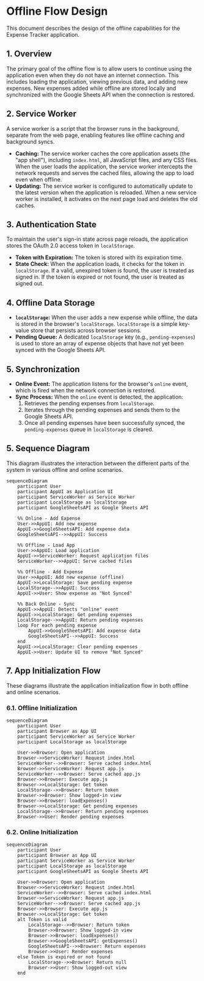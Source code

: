 # Offline Flow Design

This document describes the design of the offline capabilities for the Expense Tracker application.

## 1. Overview

The primary goal of the offline flow is to allow users to continue using the application even when they do not have an internet connection. This includes loading the application, viewing previous data, and adding new expenses. New expenses added while offline are stored locally and synchronized with the Google Sheets API when the connection is restored.

## 2. Service Worker

A service worker is a script that the browser runs in the background, separate from the web page, enabling features like offline caching and background syncs.

-   **Caching:** The service worker caches the core application assets (the "app shell"), including `index.html`, all JavaScript files, and any CSS files. When the user loads the application, the service worker intercepts the network requests and serves the cached files, allowing the app to load even when offline.
-   **Updating:** The service worker is configured to automatically update to the latest version when the application is reloaded. When a new service worker is installed, it activates on the next page load and deletes the old caches.

## 3. Authentication State

To maintain the user's sign-in state across page reloads, the application stores the OAuth 2.0 access token in `localStorage`. 

-   **Token with Expiration:** The token is stored with its expiration time.
-   **State Check:** When the application loads, it checks for the token in `localStorage`. If a valid, unexpired token is found, the user is treated as signed in. If the token is expired or not found, the user is treated as signed out.

## 4. Offline Data Storage

-   **`localStorage`:** When the user adds a new expense while offline, the data is stored in the browser's `localStorage`. `localStorage` is a simple key-value store that persists across browser sessions.
-   **Pending Queue:** A dedicated `localStorage` key (e.g., `pending-expenses`) is used to store an array of expense objects that have not yet been synced with the Google Sheets API.

## 5. Synchronization

-   **Online Event:** The application listens for the browser's `online` event, which is fired when the network connection is restored.
-   **Sync Process:** When the `online` event is detected, the application:
    1.  Retrieves the pending expenses from `localStorage`.
    2.  Iterates through the pending expenses and sends them to the Google Sheets API.
    3.  Once all pending expenses have been successfully synced, the `pending-expenses` queue in `localStorage` is cleared.

## 5. Sequence Diagram

This diagram illustrates the interaction between the different parts of the system in various offline and online scenarios.

```mermaid
sequenceDiagram
    participant User
    participant AppUI as Application UI
    participant ServiceWorker as Service Worker
    participant LocalStorage as localStorage
    participant GoogleSheetsAPI as Google Sheets API

    %% Online - Add Expense
    User->>AppUI: Add new expense
    AppUI->>GoogleSheetsAPI: Add expense data
    GoogleSheetsAPI-->>AppUI: Success

    %% Offline - Load App
    User->>AppUI: Load application
    AppUI->>ServiceWorker: Request application files
    ServiceWorker-->>AppUI: Serve cached files

    %% Offline - Add Expense
    User->>AppUI: Add new expense (offline)
    AppUI->>LocalStorage: Save pending expense
    LocalStorage-->>AppUI: Success
    AppUI->>User: Show expense as "Not Synced"

    %% Back Online - Sync
    AppUI->>AppUI: Detects "online" event
    AppUI->>LocalStorage: Get pending expenses
    LocalStorage-->>AppUI: Return pending expenses
    loop For each pending expense
        AppUI->>GoogleSheetsAPI: Add expense data
        GoogleSheetsAPI-->>AppUI: Success
    end
    AppUI->>LocalStorage: Clear pending expenses
    AppUI->>User: Update UI to remove "Not Synced"
```

## 7. App Initialization Flow

These diagrams illustrate the application initialization flow in both offline and online scenarios.

### 6.1. Offline Initialization

```mermaid
sequenceDiagram
    participant User
    participant Browser as App UI
    participant ServiceWorker as Service Worker
    participant LocalStorage as localStorage

    User->>Browser: Open application
    Browser->>ServiceWorker: Request index.html
    ServiceWorker-->>Browser: Serve cached index.html
    Browser->>ServiceWorker: Request app.js
    ServiceWorker-->>Browser: Serve cached app.js
    Browser->>Browser: Execute app.js
    Browser->>LocalStorage: Get token
    LocalStorage-->>Browser: Return token
    Browser->>Browser: Show logged-in view
    Browser->>Browser: loadExpenses()
    Browser->>LocalStorage: Get pending expenses
    LocalStorage-->>Browser: Return pending expenses
    Browser->>User: Render pending expenses
```

### 6.2. Online Initialization

```mermaid
sequenceDiagram
    participant User
    participant Browser as App UI
    participant ServiceWorker as Service Worker
    participant LocalStorage as localStorage
    participant GoogleSheetsAPI as Google Sheets API

    User->>Browser: Open application
    Browser->>ServiceWorker: Request index.html
    ServiceWorker-->>Browser: Serve cached index.html
    Browser->>ServiceWorker: Request app.js
    ServiceWorker-->>Browser: Serve cached app.js
    Browser->>Browser: Execute app.js
    Browser->>LocalStorage: Get token
    alt Token is valid
        LocalStorage-->>Browser: Return token
        Browser->>Browser: Show logged-in view
        Browser->>Browser: loadExpenses()
        Browser->>GoogleSheetsAPI: getExpenses()
        GoogleSheetsAPI-->>Browser: Return expenses
        Browser->>User: Render expenses
    else Token is expired or not found
        LocalStorage-->>Browser: Return null
        Browser->>User: Show logged-out view
    end
```
